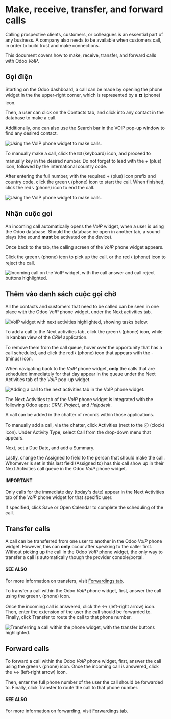 # Make, receive, transfer, and forward calls

Calling prospective clients, customers, or colleagues is an essential part of any business. A
company also needs to be available when customers call, in order to build trust and make
connections.

This document covers how to make, receive, transfer, and forward calls with Odoo *VoIP*.

## Gọi điện

Starting on the Odoo dashboard, a call can be made by opening the phone widget in the the
upper-right corner, which is represented by a ☎️ (phone) icon.

Then, a user can click on the Contacts tab, and click into any contact in the database
to make a call.

Additionally, one can also use the Search bar in the VOIP pop-up window to
find any desired contact.

![Using the VoIP phone widget to make calls.](../../../.gitbook/assets/widget-operation.png)

To manually make a call, click the ⌨️ (keyboard) icon, and proceed to manually key in
the desired number. Do not forget to lead with the + (plus) icon, followed by the
international country code.

After entering the full number, with the required + (plus) icon prefix and country code,
click the green 📞 (phone) icon to start the call. When finished, click the red
📞 (phone) icon to end the call.

![Using the VoIP phone widget to make calls.](../../../.gitbook/assets/manual-call.png)

## Nhận cuộc gọi

An incoming call automatically opens the *VoIP* widget, when a user is using the Odoo database.
Should the database be open in another tab, a sound plays (the sound **must** be activated on the
device).

Once back to the tab, the calling screen of the *VoIP* phone widget appears.

Click the green 📞 (phone) icon to pick up the call, or the red 📞 (phone)
icon to reject the call.

![Incoming call on the VoIP widget, with the call answer and call reject buttons highlighted.](../../../.gitbook/assets/incoming-call1.png)

## Thêm vào danh sách cuộc gọi chờ

All the contacts and customers that need to be called can be seen in one place with the Odoo *VoIP*
phone widget, under the Next activities tab.

![VoIP widget with next activities highlighted, showing tasks below.](../../../.gitbook/assets/next-activities.png)

To add a call to the Next activities tab, click the green 📞 (phone) icon,
while in kanban view of the *CRM* application.

To remove them from the call queue, hover over the opportunity that has a call scheduled, and click
the red 📞 (phone) icon that appears with the - (minus) icon.

When navigating back to the *VoIP* phone widget, **only** the calls that are scheduled immediately
for that day appear in the queue under the Next Activities tab of the *VoIP* pop-up
widget.

![Adding a call to the next activities tab in the VoIP phone widget.](../../../.gitbook/assets/add-call-queue.png)

The Next Activities tab of the *VoIP* phone widget is integrated with the following Odoo
apps: *CRM*, *Project*, and *Helpdesk*.

A call can be added in the chatter of records within those applications.

To manually add a call, via the chatter, click Activities (next to the 🕗
(clock) icon). Under Activity Type, select Call from the drop-down menu
that appears.

Next, set a Due Date, and add a Summary.

Lastly, change the Assigned to field to the person that should make the call. Whomever
is set in this last field (Assigned to) has this call show up in their Next
Activities call queue in the Odoo *VoIP* phone widget.

#### IMPORTANT
Only calls for the immediate day (today's date) appear in the Next Activities tab of
the *VoIP* phone widget for that specific user.

If specified, click Save or Open Calendar to complete the scheduling of the
call.

## Transfer calls

A call can be transferred from one user to another in the Odoo *VoIP* phone widget. However, this
can **only** occur after speaking to the caller first. Without picking up the call in the Odoo
*VoIP* phone widget, the only way to transfer a call is automatically though the provider
console/portal.

#### SEE ALSO
For more information on transfers, visit [Forwardings tab](axivox/manage_users.md#voip-axivox-forwardings-tab).

To transfer a call within the Odoo *VoIP* phone widget, first, answer the call using the green
📞 (phone) icon.

Once the incoming call is answered, click the ↔ (left-right arrow) icon. Then, enter the
extension of the user the call should be forwarded to. Finally, click Transfer to route
the call to that phone number.

![Transferring a call within the phone widget, with the transfer buttons highlighted.](../../../.gitbook/assets/transfer.png)

## Forward calls

To forward a call within the Odoo *VoIP* phone widget, first, answer the call using the green
📞 (phone) icon. Once the incoming call is answered, click the ↔ (left-right
arrow) icon.

Then, enter the full phone number of the user the call should be forwarded to. Finally, click
Transfer to route the call to that phone number.

#### SEE ALSO
For more information on forwarding, visit [Forwardings tab](axivox/manage_users.md#voip-axivox-forwardings-tab).
